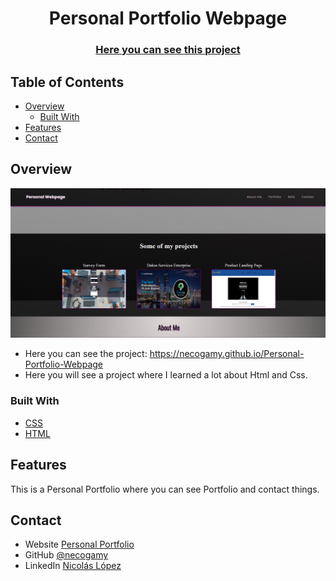 <h1 align="center">Personal Portfolio Webpage</h1>

<div align="center">
  <h3>
    <a href="https://necogamy.github.io/Personal-Portfolio-Webpage/">
      Here you can see this project
    </a>
  </h3>
</div>

<!-- TABLE OF CONTENTS -->

## Table of Contents

- [Overview](#overview)
  - [Built With](#built-with)
- [Features](#features)
- [Contact](#contact)

<!-- OVERVIEW -->
<!-- A image or gif demo of the project, where I can see the demo and what I learned or others things related to the project -->

## Overview

![screenshot](media/page.png)

- Here you can see the project: https://necogamy.github.io/Personal-Portfolio-Webpage
- Here you will see a project where I learned a lot about Html and Css.

### Built With
<!-- Frameworks and Languages, etc used for making the web -->

- [CSS](https://www.w3schools.com/css/)
- [HTML](https://www.w3schools.com/html/)

## Features
<!-- List of features of the application -->

This is a Personal Portfolio where you can see Portfolio and contact things.

<!-- ## Acknowledgements -->
<!-- any articles or add-ons/plugins that helps you to complete the project -->

## Contact

- Website [Personal Portfolio](https://necogamy.github.io/Personal-Portfolio-Webpage/)
- GitHub [@necogamy](https://github.com/necogamy)
- LinkedIn [Nicolás López](https://www.linkedin.com/in/nicogamy/)
